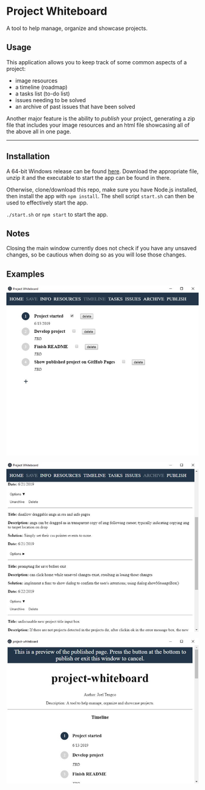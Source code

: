 # Project Whiteboard

A tool to help manage, organize and showcase projects.

## Usage

This application allows you to keep track of some common aspects of a project:
- image resources
- a timeline (roadmap)
- a tasks list (to-do list)
- issues needing to be solved
- an archive of past issues that have been solved

Another major feature is the ability to *publish* your project, generating a zip file that includes your image resources and an html file showcasing all of the above all in one page.

---

## Installation

A 64-bit Windows release can be found [here](https://github.com/clovenski/project-whiteboard/releases). Download the appropriate file, unzip it and the executable to start the app can be found in there.

Otherwise, clone/download this repo, make sure you have Node.js installed, then install the app with `npm install`. The shell script `start.sh` can then be used to effectively start the app.

`./start.sh` or `npm start` to start the app.

## Notes

Closing the main window currently does not check if you have any unsaved changes, so be cautious when doing so as you will lose those changes.

## Examples

[![](/assets/ex_1.JPG)](#)

[![](/assets/ex_2.JPG)](#)

[![](/assets/ex_3.JPG)](#)

